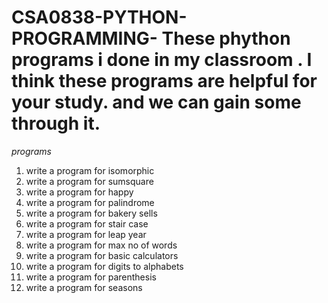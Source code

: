 # CSA0838-PYTHON-PROGRAMMING- These phython programs i done in my classroom . I think these programs are helpful for your study. and we can gain some through it. 
*programs*
1. write a program for isomorphic 
2. write a program for sumsquare
3. write a program for happy
4. write a program for palindrome
5. write a program for bakery sells
6. write a program for stair case
7. write a program for leap year
8. write a program for max  no of words
9. write a program for basic calculators
10. write a program for digits to alphabets
11. write a program for parenthesis
12. write a program for seasons

